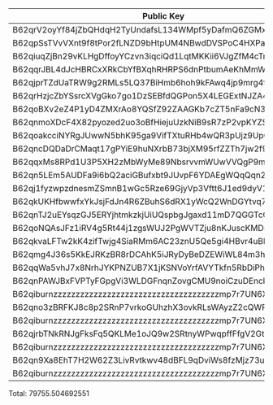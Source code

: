 | Public Key                                              | Amount       | Fee      |
|---------------------------------------------------------|--------------|-----------|
| B62qrV2oyYf84jZbQHdqH2TyUndafsL134WMpf5yDafmQ6ZGMxUiTmF | 343105983697   | 100000000 | 
| B62qpSsTVvVXnt9f8tPor2fLNZD9bHtpUM4NBwdDVSPoC4HXPaHREyQ | 376708950127   | 100000000 | 
| B62qiuqZjBn29vKLHgDffoyYCzvn3iqciQd1LqtMKKii6VJgZfM4cTm | 23953774957    | 100000000 | 
| B62qqrJBL4dJcHBRCxXRkCbYfBXqhRHRPS6dnPtbumAeKhMmWzQ3c4b | 1615058426790  | 100000000 | 
| B62qjprTZdUaTRW9g2RMLs5LQ37BiHmb6hoh9kFAwq4jp9mrg4fLJvK | 1615058437293  | 100000000 | 
| B62qrHzjcZbYSsrcXVgGko7go1DzSEBfdQGPon5X4LEGExtNJZA4ECj | 40321459       | 100000000 | 
| B62qoBXv2eZ4P1yD4ZMXrAo8YQSfZ92ZAAGKb7cZT5nFa9cN33YD2ff | 731590378694   | 100000000 | 
| B62qnmoXDcF4X82pyozed2uo3oBfHiejuUzkNiB9sR7zP2vpKYZSrKf | 473234         | 100000000 | 
| B62qoakcciNYRgJUwwN5bhK95ga9VifTXtuRHb4wQR3pUjz9UpQmZx3 | 25051777       | 100000000 | 
| B62qncDQDaDrCMaqt17gPYiE9huNXrbB73bjXM95rfZZTh7jw2f9EvR | 933098296      | 100000000 | 
| B62qqxMs8RPd1U3P5XH2zMbWyMe89NbsrvvmWUwVVQgP9mNwZFVAGAx | 3744290894     | 100000000 | 
| B62qn5LEm5AUDFa9i6bQ2aciGBufxbt9JUvpF6YDAEgWQqQqn2MSnr7 | 117419895888   | 100000000 | 
| B62qj1fyzwpzdnesmZSmnB1wGc5Rze69GjyVp3Vftt6J1ed9dyV1BT9 | 300858762      | 100000000 | 
| B62qkUKHfbwwfxYkJsjFdJn4R6ZBuhS6dRX1yWcQ2WnDGYtvq74jE4Y | 8937683282     | 100000000 | 
| B62qnTJ2uEYsqzGJ5ERYjhtmkzkjUiUQspbgJgaxd11mD7QGGTcCrNU | 34819560       | 100000000 | 
| B62qoNQAsJFz1iRV4g5Rt44j1zgsWUJ2PgWVTZju8nKJuscKMDsJbNw | 62355156445    | 100000000 | 
| B62qkvaLFTw2kK4zifTwjg4SiaRMm6AC23znU5Qe5gi4HBvr4uBLEQu | 99801171       | 100000000 | 
| B62qmg4J36s5KkEJRKzBR8rDCAhK5iJRyDyBeDZEWiWL84m3hGHwY1o | 158231683913   | 100000000 | 
| B62qqWa5vhJ7x8NrhJYKPNZUB7X1jKSNVoYrfAVYTkfn5RbDiPhxEiz | 222638529      | 100000000 | 
| B62qnPAWJBxFVPTyFGpgVi3WLDGFnqnZovgCMU9noiCzuDEnckH18ZA | 29134570330414 | 100000000 | 
| B62qiburnzzzzzzzzzzzzzzzzzzzzzzzzzzzzzzzzzzzzzmp7r7UN6X | 29134570330414 | 100000000 | 
| B62qno3zBRFKJ8c8p2SRnP7vrkoGUhzhX3ovkRLsWAyzZ2cQWRovcdr | 3751576411107  | 100000000 | 
| B62qiburnzzzzzzzzzzzzzzzzzzzzzzzzzzzzzzzzzzzzzmp7r7UN6X | 3751576411106  | 100000000 | 
| B62qjrbTNkRNJgFksFq5QKLMe1oJQ9w2SRtnyWPwqpffFfgV2GtubWF | 3092021380774  | 100000000 | 
| B62qiburnzzzzzzzzzzzzzzzzzzzzzzzzzzzzzzzzzzzzzmp7r7UN6X | 3092021380773  | 100000000 | 
| B62qn9Xa8EhT7H2W62Z3LivRvtkwv48dBFL9qDviWs8fzMjz73upbmW | 1369323361598  | 100000000 | 
| B62qiburnzzzzzzzzzzzzzzzzzzzzzzzzzzzzzzzzzzzzzmp7r7UN6X | 1369323361597  | 100000000 | 






Total: 79755.504692551
